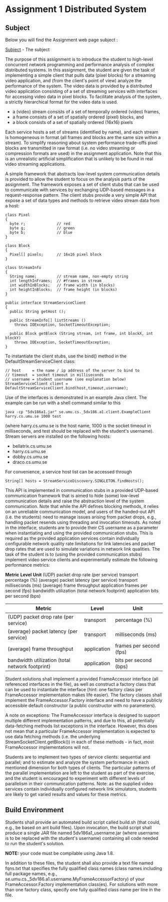 # Assignment 1 Distributed System

## Subject

Below you will find the Assignment web page subject :

[Subject](http://www8.cs.umu.se/kurser/5DV186/HT17/assignments/1/) - The subject


The purpose of this assignment is to introduce the student to high-level concurrent network programming and performance analysis of complex distributed systems.
In this assignment, the student are given the task of implementing a simple client that pulls data (pixel blocks) for a streaming video application, and (from the client's point of view) analyze the performance of the system. The video data is provided by a distributed video application consisting of a set of streaming services with interfaces for accessing video data in pixel blocks. To facilitate analysis of the system, a strictly hierarchical format for the video data is used.

* a (video) stream consists of a set of temporally ordered (video) frames,
* a frame consists of a set of spatially ordered (pixel) blocks, and
* a block consists of a set of spatially ordered (16x16) pixels



Each service hosts a set of streams (identified by name), and each stream is homogeneous in format (all frames and blocks are the same size within a stream). To simplify reasoning about system performance trade-offs pixel blocks are transmitted in raw format (i.e. no video streaming or compression formats are used) in the assignment application. Note that this is an unrealistic artificial simplification that is unlikely to be found in real video streaming applications.

A simple framework that abstracts low-level system communication details is provided to allow the student to focus on the analysis parts of the assignment. The framework exposes a set of client stubs that can be used to communicate with services by exchanging UDP-based messages in a request-response pattern. The client stubs provide a very simple API that expose a set of data types and methods to retrieve video stream data from a host:

```
class Pixel
{
  byte r;              // red
  byte g;              // green
  byte b;              // blue
}

class Block
{
  Pixel[] pixels;      // 16x16 pixel block
}

class StreamInfo
{
  String name;         // stream name, non-empty string
  int lengthInFrames;  // #frames in stream
  int widthInBlocks;   // frame width (in blocks)
  int heightInBlocks;  // frame height (in blocks)
}
```

```
public interface StreamServiceClient
{
  public String getHost ();

  public StreamInfo[] listStreams ()
    throws IOException, SocketTimeoutException;

  public Block getBlock (String stream, int frame, int blockX, int blockY)
    throws IOException, SocketTimeoutException;
}
```


To instantiate the client stubs, use the bind() method in the DefaultStreamServiceClient class:

```
// host     = the name / ip address of the server to bind to
// timeout  = socket timeout in milliseconds
// username = student username (see explanation below)
StreamServiceClient client = DefaultStreamServiceClient.bind(host,timeout,username);
```


Use of the interfaces is demonstrated in an example Java client. The example can be run with a shell command similar to this
```
java -cp "5dv186a1.jar" se.umu.cs._5dv186.a1.client.ExampleClient harry.cs.umu.se 1000 test
```

(where harry.cs.umu.se is the host name, 1000 is the socket timeout in milliseconds, and test should be replaced with the student's username). Stream servers are installed on the following hosts:

* bellatrix.cs.umu.se
* harry.cs.umu.se
* dobby.cs.umu.se
* draco.cs.umu.se


For convenience, a service host list can be accessed through

```
String[] hosts = StreamServiceDiscovery.SINGLETON.findHosts();
```

This API is implemented in communication stubs in a provided UDP-based communication framework that is aimed to hide (some) low-level communication details and raise the abstraction level of the system communication. Note that while the API defines blocking methods, it relies on an unreliable communication model, and users of the handed-out API (i.e. the students) need to manage issues arising from packet drops, e.g., handling packet resends using threading and invocation timeouts.
As noted in the interface, students are to provide their CS username as a parameter when instantiating and using the provided communication stubs. This is required as the provided application services contain individually configurable network quality rate limitations for link latencies and packet drop rates that are used to simulate variations in network link qualities.
The task of the student is to (using the provided communication stubs) implement video service clients and experimentally estimate the following performance metrics:



**Metric**										**Level**			**Unit**
(UDP) packet drop rate (per service)			transport		percentage (%)
(average) packet latency (per service)			transport		milliseconds (ms)
(average) frame throughput						application		frames per second (fps)
bandwidth utilization (total network footprint)	application		bits per second (bps)

**Metric** | **Level** | **Unit**
------------ | ------------- | -------------
(UDP) packet drop rate (per service) | transport | percentage (%)
(average) packet latency (per service) | transport | milliseconds (ms)
(average) frame throughput | application | frames per second (fps)
bandwidth utilization (total network footprint) | application | bits per second (bps)

Student solutions shall implement a provided FrameAccessor interface (all referenced interfaces in the file), as well as construct a factory class that can be used to instantiate the interface (hint: one factory class per FrameAccessor implementation makes life easier). The factory classes shall implement the FrameAccessor.Factory interface and need to have a publicly accessible default constructor (a public constructor with no parameters).

A note on exceptions: The FrameAccessor interface is designed to support multiple different implementation patterns, and due to this, all potentially data-fetching methods list exceptions in the interface. However, this does not mean that a particular FrameAccessor implementation is expected to use data fetching methods (i.e. the underlying StreamSocketClient.getBlock()) in each of these methods - in fact, most FrameAccessor implementations will not.

Students are to implement two types of service clients: sequential and parallel; and to estimate and analyze the system performance in each mentioned dimension for both types of clients. The particular patterns of the parallel implementation are left to the student as part of the exercise, and the student is encouraged to experiment with different levels of parallelism in their communication patterns. Note: as the supplied video services contain individually configured network link simulators, students are likely to get varied results and values for these metrics.

## Build Environment 
Students shall provide an automated build script called build.sh (that could, e.g., be based on ant build files). Upon invocation, the build script shall produce a single JAR file named 5dv186a1_username.jar (where username is to be replaced with the student's username) containing all code needed to run the student's solution. 

**NOTE:** your code must be compilable using Java 1.8.

In addition to these files, the student shall also provide a text file named fqns.txt that specifies the fully qualified class names (class names including full package names, e.g., se.umu.cs._5dv186.a1.username.MyFrameAccessorFactory) of your FrameAccessor.Factory implementation class(es). For solutions with more than one factory class, specify one fully qualified class name per line in the file.

